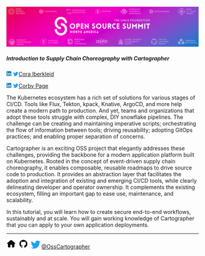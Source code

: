 ![img.png](exercises/images/osscon.png)

##### Introduction to Supply Chain Choreography with Cartographer

[//]: # (###### with [<img src="exercises/images/icon-linkedin.svg" alt="linkedin" style="width:13px; margin-right: 1px; margin-left: 3px;"/>]&#40;https://www.linkedin.com/in/ciberkleid&#41; [<img src="exercises/images/icon-twitter.svg" alt="twitter" style="width:13px; margin-right: 1px;">Cora Iberkleid</img>]&#40;https://twitter.com/ciberkleid&#41; and [<img src="exercises/images/icon-linkedin.svg" alt="linkedin" style="width:13px; margin-right: 1px; margin-left: 3px;"/>]&#40;https://www.linkedin.com/in/corby&#41; [<img src="exercises/images/icon-twitter.svg" alt="twitter" style="width:13px; margin-right: 1px;">Corby Page</img>]&#40;https://twitter.com/corbypage&#41;)
[<img src="exercises/images/icon-linkedin.svg" alt="linkedin" style="width:13px; margin-right: 1px;"/>](https://www.linkedin.com/in/ciberkleid) [<img src="exercises/images/icon-twitter.svg" alt="twitter" style="width:13px; margin-right: 1px;">Cora Iberkleid</img>](https://twitter.com/ciberkleid)

[<img src="exercises/images/icon-linkedin.svg" alt="linkedin" style="width:13px; margin-right: 1px;"/>](https://www.linkedin.com/in/corby) [<img src="exercises/images/icon-twitter.svg" alt="twitter" style="width:13px; margin-right: 1px;">Corby Page</img>](https://twitter.com/corbypage)

The Kubernetes ecosystem has a rich set of solutions for various stages of CI/CD.
Tools like Flux, Tekton, kpack, Knative, ArgoCD, and more help create a modern path to production.
And yet, teams and organizations that adopt these tools struggle with complex, DIY snowflake pipelines.
The challenge can be creating and maintaining imperative scripts; orchestrating the flow of information between tools; driving reusability; adopting GitOps practices; and enabling proper separation of concerns.

Cartographer is an exciting OSS project that elegantly addresses these challenges, providing the backbone for a modern application platform built on Kubernetes.
Rooted in the concept of event-driven supply chain choreography, it enables composable, reusable roadmaps to drive source code to production.
It provides an abstraction layer that facilitates the adoption and integration of existing and emerging CI/CD tools, while clearly delineating developer and operator ownership.
It complements the existing ecosystem, filling an important gap to ease use, maintenance, and scalability.

In this tutorial, you will learn how to create secure end-to-end workflows, sustainably and at scale.
You will gain working knowledge of Cartographer that you can apply to your own application deployments.

<hr>

[<img src="exercises/images/icon-home.svg" alt="home" style="width:25px; margin-right: 3px;"><img/>](https://cartographer.sh)
[<img src="exercises/images/icon-github.svg" alt="github" style="width:25px; margin-right: 3px;"><img/>](https://github.com/vmware-tanzu/cartographer)
[<img src="exercises/images/icon-twitter.svg" alt="twitter" style="width:25px; margin-right: 3px;">@OssCartographer<img/>](https://twitter.com/OssCartographer)
